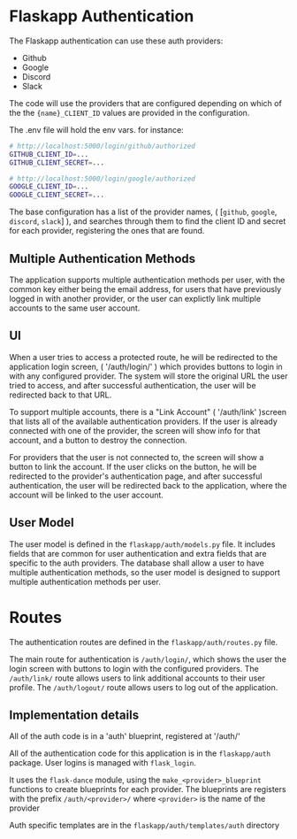 # Flaskapp Authentication

The Flaskapp authentication can use these auth providers:

- Github
- Google
- Discord
- Slack 

The code will use the providers that are configured depending on 
which of the the ``{name}_CLIENT_ID`` values are provided in the configuration. 

The .env file will hold the env vars. for instance: 


```bash
# http://localhost:5000/login/github/authorized
GITHUB_CLIENT_ID=...
GITHUB_CLIENT_SECRET=...

# http://localhost:5000/login/google/authorized
GOOGLE_CLIENT_ID=...
GOOGLE_CLIENT_SECRET=...
```

The base configuration has a list of the provider names, ( [`github`, `google`,
`discord`, `slack`] ), and searches through them to find the client ID and
secret for each provider, registering the ones that are found. 



## Multiple Authentication Methods

The application supports multiple authentication methods per user, with the common
key either being the email address, for users that have previously logged in with 
another provider, or the user can explictly link multiple accounts
to the same user account. 


## UI

When a user tries to access a protected route, he will be redirected to the
application login screen, ( '/auth/login/' ) which provides buttons to login in
with any configured provider. The system will store the original URL the user
tried to access, and after successful authentication, the user will be
redirected back to that URL.

To support multiple accounts, there is a "Link Account" ( '/auth/link' )screen
that lists all of the available authentication providers. If the user is already
connected with one of the provider, the screen will show info for that account,
and a button to destroy the connection. 

For providers that the user is not connected to, the screen will show a button
to link the account. If the user clicks on the button, he will be redirected to
the provider's authentication page, and after successful authentication, the
user will be redirected back to the application, where the account will be
linked to the user account.


## User Model

The user model is defined in the `flaskapp/auth/models.py` file. It includes
fields that are common for user authentication and extra fields that
are specific to the auth providers. The database shall allow a user to 
have multiple authentication methods, so the user model is designed to
support multiple authentication methods per user.

# Routes

The authentication routes are defined in the `flaskapp/auth/routes.py` file.

The main route for authentication is `/auth/login/`, which  shows the user 
the login screen with buttons to login with the configured providers.
The `/auth/link/` route allows users to link additional accounts to their user profile.
The `/auth/logout/` route allows users to log out of the application.


## Implementation details 

All of the auth code is in a 'auth' blueprint, registered at '/auth/'

All of the authentication code for this
application is in the `flaskapp/auth` package. User logins is managed with 
`flask_login`.

It uses the `flask-dance` module, using the `make_<provider>_blueprint` functions
to create blueprints for each provider. The blueprints are registers with the 
prefix `/auth/<provider>/` where `<provider>` is the name of the provider

Auth specific templates are in the `flaskapp/auth/templates/auth` directory